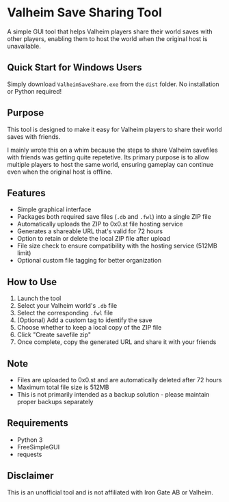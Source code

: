 # Valheim Save Sharing Tool

A simple GUI tool that helps Valheim players share their world saves with other players, enabling them to host the world when the original host is unavailable.

## Quick Start for Windows Users

Simply download `ValheimSaveShare.exe` from the `dist` folder. No installation or Python required!

## Purpose

This tool is designed to make it easy for Valheim players to share their world saves with friends. 

I mainly wrote this on a whim because the steps to share Valheim savefiles with friends was getting quite repetetive. Its primary purpose is to allow multiple players to host the same world, ensuring gameplay can continue even when the original host is offline.

## Features

- Simple graphical interface
- Packages both required save files (`.db` and `.fwl`) into a single ZIP file
- Automatically uploads the ZIP to 0x0.st file hosting service
- Generates a shareable URL that's valid for 72 hours
- Option to retain or delete the local ZIP file after upload
- File size check to ensure compatibility with the hosting service (512MB limit)
- Optional custom file tagging for better organization

## How to Use

1. Launch the tool
2. Select your Valheim world's `.db` file
3. Select the corresponding `.fwl` file
4. (Optional) Add a custom tag to identify the save
5. Choose whether to keep a local copy of the ZIP file
6. Click "Create savefile zip"
7. Once complete, copy the generated URL and share it with your friends

## Note

- Files are uploaded to 0x0.st and are automatically deleted after 72 hours
- Maximum total file size is 512MB
- This is not primarily intended as a backup solution - please maintain proper backups separately

## Requirements

- Python 3
- FreeSimpleGUI
- requests

## Disclaimer

This is an unofficial tool and is not affiliated with Iron Gate AB or Valheim.